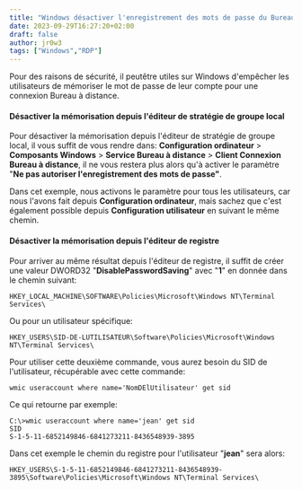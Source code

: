 ```yaml
---
title: "Windows désactiver l'enregistrement des mots de passe du Bureau à distance"
date: 2023-09-29T16:27:20+02:00
draft: false
author: jr0w3
tags: ["Windows","RDP"]
---
```

Pour des raisons de sécurité, il peutêtre utiles sur Windows d'empêcher les utilisateurs de mémoriser le mot de passe de leur compte pour une connexion Bureau à distance.

#### Désactiver la mémorisation depuis l'éditeur de stratégie de groupe local
Pour désactiver la mémorisation depuis l'éditeur de stratégie de groupe local, il vous suffit de vous rendre dans: **Configuration ordinateur** > **Composants Windows** > **Service Bureau à distance** > **Client Connexion Bureau à distance**, il ne vous restera plus alors qu'à activer le paramètre "**Ne pas autoriser l'enregistrement des mots de passe"**.

Dans cet exemple, nous activons le paramètre pour tous les utilisateurs, car nous l'avons fait depuis **Configuration ordinateur**, mais sachez que c'est également possible depuis **Configuration utilisateur** en suivant le même chemin.

#### Désactiver la mémorisation depuis l'éditeur de registre
Pour arriver au même résultat depuis l'éditeur de registre, il suffit de créer une valeur DWORD32 "**DisablePasswordSaving**" avec "**1**" en donnée dans le chemin suivant:

    HKEY_LOCAL_MACHINE\SOFTWARE\Policies\Microsoft\Windows NT\Terminal Services\

Ou pour un utilisateur spécifique:

    HKEY_USERS\SID-DE-LUTILISATEUR\Software\Policies\Microsoft\Windows NT\Terminal Services\

Pour utiliser cette deuxième commande, vous aurez besoin du SID de l'utilisateur, récupérable avec cette commande:

    wmic useraccount where name='NomDElUtilisateur' get sid

Ce qui retourne par exemple:

    C:\>wmic useraccount where name='jean' get sid
    SID
    S-1-5-11-6852149846-6841273211-8436548939-3895

Dans cet exemple le chemin du registre pour l'utilisateur "**jean**" sera alors:

    HKEY_USERS\S-1-5-11-6852149846-6841273211-8436548939-3895\Software\Policies\Microsoft\Windows NT\Terminal Services\
